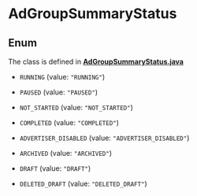 

# AdGroupSummaryStatus

## Enum

The class is defined in **[AdGroupSummaryStatus.java](../../src/main/java/org/openapitools/model/AdGroupSummaryStatus.java)**


* `RUNNING` (value: `"RUNNING"`)

* `PAUSED` (value: `"PAUSED"`)

* `NOT_STARTED` (value: `"NOT_STARTED"`)

* `COMPLETED` (value: `"COMPLETED"`)

* `ADVERTISER_DISABLED` (value: `"ADVERTISER_DISABLED"`)

* `ARCHIVED` (value: `"ARCHIVED"`)

* `DRAFT` (value: `"DRAFT"`)

* `DELETED_DRAFT` (value: `"DELETED_DRAFT"`)



